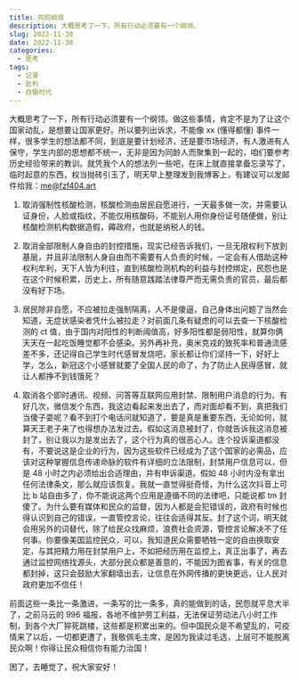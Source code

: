 ```yaml
---
title: 共同纲领
description: 大概思考了一下，所有行动必须要有一个纲领。
slug: 2022-11-30
date: 2022-11-30
categories:
  - 思考
tags:
  - 记录
  - 批判
  - 白银时代
---
```


大概思考了一下，所有行动必须要有一个纲领。做这些事情，肯定不是为了让这个国家动乱，是想要让国家更好。所以要列出诉求，不能像 xx (懂得都懂) 事件一样，很多学生的想法都不同，到底是要计划经济，还是要市场经济，有人激进有人保守，学生内部的思想都不统一，无非是因为同龄人而聚集到一起的，咱们要参考历史经验带来的教训。就凭我个人的想法列一些吧，在床上就直接拿备忘录写了，临时起意的东西，权当抛砖引玉了，明天早上整理发到我博客上，有建议可以发邮件给我：me@fzf404.art

1. 取消强制性核酸检测，核酸检测由居民自愿进行，一天最多做一次，并需要认证身份，人脸或指纹，不能仅用核酸码，不能别人用你身份证号随便做，别让核酸检测机构数据造假，薅政府，也就是纳税人的钱。

2. 取消全部限制人身自由的封控措施，现实已经告诉我们，一旦无限权利下放到基层，并且非法限制人身自由而不需要有人负责的时候，一定会有人借助这种权利牟利，天下人皆为利往，直到核酸检测机构的利益与封控绑定，民怨也是在这个时候积累，历史上，所有随意践踏法律尊严而无需负责的官员，最后都没有好下场。

3. 居民除非自愿，不应被拉走强制隔离，人不是傻逼，自己身体出问题了当然会知道，无症状感染者凭什么被拉走？对前面几条有疑虑的可以去查一下核酸检测的 ct 值，由于国内对阳性的判断阈值高，好多阳性都是弱阳性，就算你俩天天在一起吃饭睡觉都不会感染。另外再补充，奥米克戎的致死率和普通流感差不多，还记得自己学生时代感冒发烧吧，家长都让你们坚持一下，好好上学，怎么，新冠这个小感冒就要了全国人民的命了，为了防止人民得感冒，就让人都挣不到钱饿死？

4. 取消各个即时通讯、视频、问答等互联网应用封禁、限制用户消息的行为。有好几次，微信发个东西，我这边看起来发出去了，而对面却看不到，真把我们当傻子耍呢？看不到打个电话问就知道了，要是真是重要东西，无论如何，就算天王老子来了也得想办法发过去。假如这消息被封了，你就告诉我这消息被封了，别让我以为是发出去了，这个行为真的很恶心人。连个投诉渠道都没有，不要说这是企业的行为，因为这些软件已经成为了这个国家的必需品，应该对这种掌握信息传递命脉的软件有详细的立法限制，封禁用户信息可以，但是 48 小时之内必须给出合适理由，并有申诉渠道。假如 48 小时内没有拿出任何法律条文，那么就应该恢复。我就一直觉得挺奇怪，为什么这次抖音上可比 b 站自由多了，你不能说这两个应用是遵循不同的法律吧，只能说都 tm 封傻了。为什么要有媒体和民众的监督，因为人都是会犯错误的，政府有时候也得认识到自己的错误，一直管控言论，往往会适得其反。封了这个词，明天就会用另外的词替代，除了给民众找麻烦，浪费社会资源，管控言论解决不了任何事。你要像美国监控民众，可以，我知道民众需要牺牲一定的自由换取安定，与其把精力用在封禁用户上，不如把经历用在监控上，真正出事了，再去通过监控网络找源头，大部分民众都是善意的，不能因为图省事，有关的信息都封掉，这只会鼓励大家翻墙出去，让信息在外网传播的更快更远，让人民对政府更加不信任！

前面这些一条比一条激进，一条写的比一条多，真的能做到的话，民怨就平息大半了，之前马云的 996 福报，各地不维护劳工利益，无法保证劳动法八小时工作制，到各个大厂猝死跳楼，这些都是积累出来的。但中国民众是不希望乱的，可疫情来了以后，一切都更遭了，我敬佩毛主席，是因为我读过毛选，上层可不能脱离民众啊！你得让民众相信你有能力治国！

困了，去睡觉了，祝大家安好！
